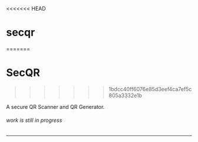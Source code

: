 <<<<<<< HEAD
# secqr
=======
# SecQR
>>>>>>> 1bdcc40ff6076e85d3eef4ca7ef5c805a3332e1b

A secure QR Scanner and QR Generator.

###### _work is still in progress_

---

